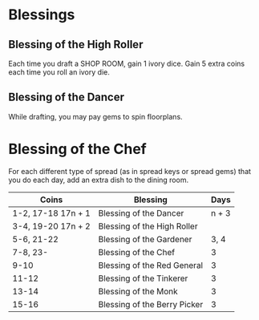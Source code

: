 # Blessings
## Blessing of the High Roller
Each time you draft a SHOP ROOM, gain 1 ivory dice. Gain 5 extra coins each time you roll an ivory die.
## Blessing of the Dancer
While drafting, you may pay gems to spin floorplans.
# Blessing of the Chef
For each different type of spread (as in spread keys or spread gems) that you do each day, add an extra dish to the dining room.

| Coins              | Blessing                     | Days  |
| ------------------ | ---------------------------- | ----- |
| 1-2, 17-18 17n + 1 | Blessing of the Dancer       | n + 3 |
| 3-4, 19-20 17n + 2 | Blessing of the High Roller  |       |
| 5-6, 21-22         | Blessing of the Gardener     | 3, 4  |
| 7-8, 23-           | Blessing of the Chef         | 3     |
| 9-10               | Blessing of the Red General  | 3     |
| 11-12              | Blessing of the Tinkerer     | 3     |
| 13-14              | Blessing of the Monk         | 3     |
| 15-16              | Blessing of the Berry Picker | 3     |
